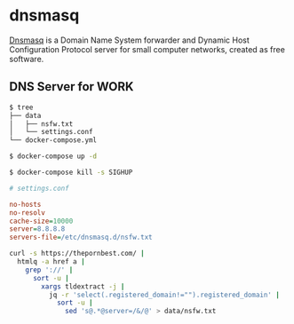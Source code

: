 dnsmasq
=======

[Dnsmasq][1] is a Domain Name System forwarder and Dynamic Host Configuration
Protocol server for small computer networks, created as free software.

## DNS Server for WORK

```bash
$ tree
├── data
│   ├── nsfw.txt
│   └── settings.conf
└── docker-compose.yml

$ docker-compose up -d

$ docker-compose kill -s SIGHUP
```

```ini
# settings.conf

no-hosts
no-resolv
cache-size=10000
server=8.8.8.8
servers-file=/etc/dnsmasq.d/nsfw.txt
```

```bash
curl -s https://thepornbest.com/ |
  htmlq -a href a |
    grep '://' |
      sort -u |
        xargs tldextract -j |
          jq -r 'select(.registered_domain!="").registered_domain' |
            sort -u |
              sed 's@.*@server=/&/@' > data/nsfw.txt
```

[1]: http://www.thekelleys.org.uk/dnsmasq/doc.html

